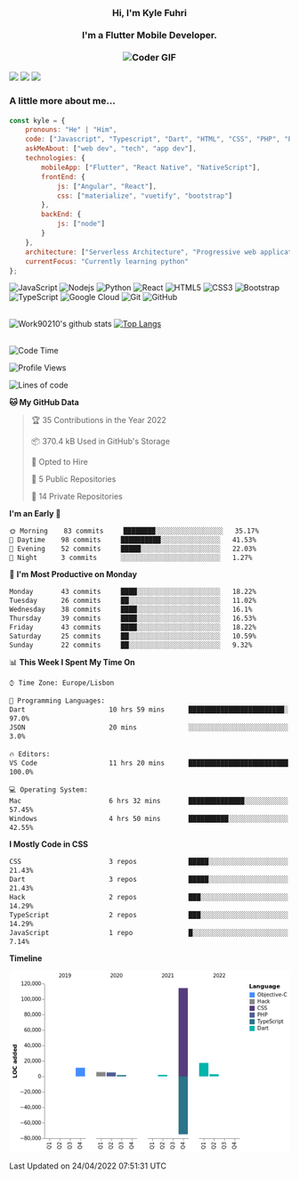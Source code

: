 
<h3 align="center">
  <abc>
    <br />Hi, I'm Kyle Fuhri<br />
    <br />
    I'm a Flutter Mobile Developer. <br />
    <br />
    <img
      src="https://media.giphy.com/media/SWoSkN6DxTszqIKEqv/giphy.gif"
      alt="Coder GIF"
      width="500"
      height="400"
    />
  </abc>
</h3>
<img src="https://img.shields.io/badge/Flutter%20-%2302569B.svg?&style=for-the-badge&logo=Flutter&logoColor=white" />
<img src="https://img.shields.io/badge/angular%20-%23DD0031.svg?&style=for-the-badge&logo=angular&logoColor=white"/>
<img src="https://img.shields.io/badge/react%20-%2320232a.svg?&style=for-the-badge&logo=react&logoColor=%2361DAFB"/>

<h3>A little more about me...  </h3>

```javascript
const kyle = {
    pronouns: "He" | "Him",
    code: ["Javascript", "Typescript", "Dart", "HTML", "CSS", "PHP", "Python"],
    askMeAbout: ["web dev", "tech", "app dev"],
    technologies: {
        mobileApp: ["Flutter", "React Native", "NativeScript"],
        frontEnd: {
            js: ["Angular", "React"],
            css: ["materialize", "vuetify", "bootstrap"]
        },
        backEnd: {
            js: ["node"]
        }
    },
    architecture: ["Serverless Architecture", "Progressive web applications", "Single page applications"],
    currentFocus: "Currently learning python"
};
```

![JavaScript](https://img.shields.io/badge/-JavaScript-black?style=flat-square&logo=javascript)
![Nodejs](https://img.shields.io/badge/-Nodejs-black?style=flat-square&logo=Node.js)
![Python](https://img.shields.io/badge/-Python-black?style=flat-square&logo=Python)
![React](https://img.shields.io/badge/-React-black?style=flat-square&logo=react)
![HTML5](https://img.shields.io/badge/-HTML5-E34F26?style=flat-square&logo=html5&logoColor=white)
![CSS3](https://img.shields.io/badge/-CSS3-1572B6?style=flat-square&logo=css3)
![Bootstrap](https://img.shields.io/badge/-Bootstrap-563D7C?style=flat-square&logo=bootstrap)
![TypeScript](https://img.shields.io/badge/-TypeScript-007ACC?style=flat-square&logo=typescript)
![Google Cloud](https://img.shields.io/badge/Google%20Cloud-black?style=flat-square&logo=google-cloud)
![Git](https://img.shields.io/badge/-Git-black?style=flat-square&logo=git)
![GitHub](https://img.shields.io/badge/-GitHub-181717?style=flat-square&logo=github)
</br>
</br>


![Work90210's github stats](https://github-readme-stats.vercel.app/api?username=work90210)
[![Top Langs](https://github-readme-stats.vercel.app/api/top-langs/?username=work90210)](https://github.com/work90210/github-readme-stats)
</br>
</br>
<!--START_SECTION:waka-->
![Code Time](http://img.shields.io/badge/Code%20Time-653%20hrs%2028%20mins-blue)

![Profile Views](http://img.shields.io/badge/Profile%20Views-0-blue)

![Lines of code](https://img.shields.io/badge/From%20Hello%20World%20I%27ve%20Written-85%20Thousand%20lines%20of%20code-blue)

**🐱 My GitHub Data** 

> 🏆 35 Contributions in the Year 2022
 > 
> 📦 370.4 kB Used in GitHub's Storage 
 > 
> 💼 Opted to Hire
 > 
> 📜 5 Public Repositories 
 > 
> 🔑 14 Private Repositories  
 > 
**I'm an Early 🐤** 

```text
🌞 Morning    83 commits     ████████░░░░░░░░░░░░░░░░░   35.17% 
🌆 Daytime    98 commits     ██████████░░░░░░░░░░░░░░░   41.53% 
🌃 Evening    52 commits     █████░░░░░░░░░░░░░░░░░░░░   22.03% 
🌙 Night      3 commits      ░░░░░░░░░░░░░░░░░░░░░░░░░   1.27%

```
📅 **I'm Most Productive on Monday** 

```text
Monday       43 commits     ████░░░░░░░░░░░░░░░░░░░░░   18.22% 
Tuesday      26 commits     ██░░░░░░░░░░░░░░░░░░░░░░░   11.02% 
Wednesday    38 commits     ████░░░░░░░░░░░░░░░░░░░░░   16.1% 
Thursday     39 commits     ████░░░░░░░░░░░░░░░░░░░░░   16.53% 
Friday       43 commits     ████░░░░░░░░░░░░░░░░░░░░░   18.22% 
Saturday     25 commits     ██░░░░░░░░░░░░░░░░░░░░░░░   10.59% 
Sunday       22 commits     ██░░░░░░░░░░░░░░░░░░░░░░░   9.32%

```


📊 **This Week I Spent My Time On** 

```text
⌚︎ Time Zone: Europe/Lisbon

💬 Programming Languages: 
Dart                     10 hrs 59 mins      ████████████████████████░   97.0% 
JSON                     20 mins             ░░░░░░░░░░░░░░░░░░░░░░░░░   3.0%

🔥 Editors: 
VS Code                  11 hrs 20 mins      █████████████████████████   100.0%

💻 Operating System: 
Mac                      6 hrs 32 mins       ██████████████░░░░░░░░░░░   57.45% 
Windows                  4 hrs 50 mins       ██████████░░░░░░░░░░░░░░░   42.55%

```

**I Mostly Code in CSS** 

```text
CSS                      3 repos             █████░░░░░░░░░░░░░░░░░░░░   21.43% 
Dart                     3 repos             █████░░░░░░░░░░░░░░░░░░░░   21.43% 
Hack                     2 repos             ███░░░░░░░░░░░░░░░░░░░░░░   14.29% 
TypeScript               2 repos             ███░░░░░░░░░░░░░░░░░░░░░░   14.29% 
JavaScript               1 repo              █░░░░░░░░░░░░░░░░░░░░░░░░   7.14%

```


**Timeline**

![Chart not found](https://raw.githubusercontent.com/Work90210/Work90210/main/charts/bar_graph.png) 


 Last Updated on 24/04/2022 07:51:31 UTC
<!--END_SECTION:waka-->
